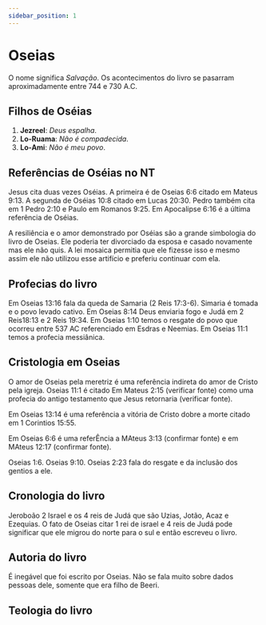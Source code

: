 ```yaml
---
sidebar_position: 1
---
```


# Oseias

O nome significa *Salvação*. Os acontecimentos do livro se pasarram aproximadamente entre 744 e 730 A.C.

## Filhos de Oséias

1. **Jezreel**: *Deus espalha*.
2. **Lo-Ruama**: *Não é compadecida*.
3. **Lo-Ami**: *Nâo é meu povo*.

## Referências de Oséias no NT

Jesus cita duas vezes Oséias. A primeira é de Oseias 6:6 citado em Mateus 9:13. A segunda de Oséias 10:8 citado em Lucas 20:30. Pedro também cita em 1 Pedro 2:10 e Paulo em Romanos 9:25. Em Apocalipse 6:16 é a última referência de Oséias. 

A resiliência e o amor demonstrado por Oséias são a grande simbologia do livro de Oseias. Ele poderia ter divorciado da esposa e casado novamente mas ele não quis. A lei mosaica permitia que ele fizesse isso e mesmo assim ele não utilizou esse artifício e preferiu continuar com ela.

## Profecias do livro

Em Oseias 13:16 fala da queda de Samaria (2 Reis 17:3-6). Simaria é tomada e o povo levado cativo. Em Oseias 8:14 Deus enviaria fogo e Judá em 2 Reis18:13 e 2 Reis 19:34. Em Oseias 1:10 temos o resgate do povo que ocorreu entre 537 AC referenciado em Esdras e Neemias. Em Oseias 11:1 temos a profecia messiânica.

## Cristologia em Oseias

O amor de Oseias pela meretriz é uma referência indireta do amor de Cristo pela igreja. Oseias 11:1 é citado Em Mateus 2:15 (verificar fonte) como uma profecia do antigo testamento que Jesus retornaria (verificar fonte).

Em Oseias 13:14 é uma referência a vitória de Cristo dobre a morte citado em 1 Corintios 15:55.

Em Oseias 6:6 é uma referÊncia a MAteus 3:13 (confirmar fonte) e em MAteus 12:17 (confirmar fonte).

Oseias 1:6. Oseias 9:10. Oseias 2:23 fala do resgate e da inclusão dos gentios a ele.

## Cronologia do livro

Jeroboão 2 Israel e os 4 reis de Judá que são Uzias, Jotão, Acaz e Ezequias. O fato de Oseias citar 1 rei de israel e 4 reis de Judá pode significar que ele migrou do norte para o sul e então escreveu o livro.

## Autoria do livro

É inegável que foi escrito por Oseias. Não se fala muito sobre dados pessoas dele, somente que era filho de Beeri.

## Teologia do livro

## 